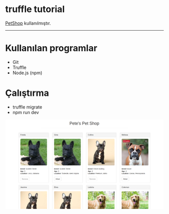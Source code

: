 # truffle tutorial

[PetShop](https://truffleframework.com/tutorials/pet-shop) kullanılmıştır.

----

# Kullanılan programlar 

- Git
- Truffle
- Node.js (npm)

# Çalıştırma

- truffle migrate
- npm run dev

<p align="center">
  <img id="awesome" src="images/pete.png" alt="Logo AAV">
</p>
